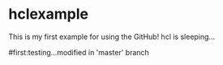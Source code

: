 # hclexample
This is my first example for using the GitHub!
hcl is sleeping...

#first:testing...modified in 'master' branch

